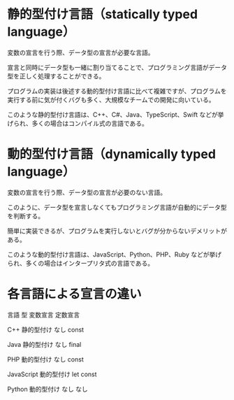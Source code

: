 # 静的型付け言語（statically typed language）

変数の宣言を行う際、データ型の宣言が必要な言語。

宣言と同時にデータ型も一緒に割り当てることで、プログラミング言語がデータ型を正しく処理することができる。

プログラムの実装は後述する動的型付け言語に比べて複雑ですが、プログラムを実行する前に気が付くバグも多く、大規模なチームでの開発に向いている。

このような静的型付け言語は、C++、C#、Java、TypeScript、Swift などが挙げられ、多くの場合はコンパイル式の言語である。

# 動的型付け言語（dynamically typed language）

変数の宣言を行う際、データ型の宣言が必要のない言語。

このように、データ型を宣言しなくてもプログラミング言語が自動的にデータ型を判断する。

簡単に実装できるが、プログラムを実行しないとバグが分からないデメリットがある。

このような動的型付け言語は、JavaScript、Python、PHP、Ruby などが挙げられ、多くの場合はインタープリタ式の言語である。

# 各言語による宣言の違い

言語	型	変数宣言	定数宣言

C++	静的型付け	なし	const

Java	静的型付け	なし	final

PHP	動的型付け	なし	const

JavaScript	動的型付け	let	const

Python	動的型付け	なし	なし
